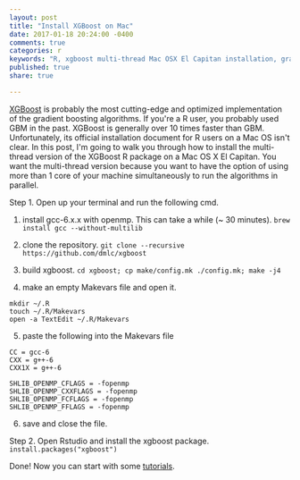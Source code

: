 ```yaml
---
layout: post
title: "Install XGBoost on Mac"
date: 2017-01-18 20:24:00 -0400
comments: true
categories: r
keywords: "R, xgboost multi-thread Mac OSX El Capitan installation, gradient boosting, GBM"
published: true
share: true

---
```


[XGBoost](https://xgboost.readthedocs.io/en/latest/) is probably the most cutting-edge and optimized implementation of the gradient boosting algorithms. If you're a R user, you probably used GBM in the past. XGBoost is generally over 10 times faster than GBM. Unfortunately, its official installation document for R users on a Mac OS isn't clear. In this post, I'm going to walk you through how to install the multi-thread version of the XGBoost R package on a Mac OS X El Capitan. You want the multi-thread version because you want to have the option of using more than 1 core of your machine simultaneously to run the algorithms in parallel.

Step 1. Open up your terminal and run the following cmd.

1. install gcc-6.x.x with openmp. This can take a while (~ 30 minutes).
`brew install gcc --without-multilib`

2. clone the repository.
`git clone --recursive https://github.com/dmlc/xgboost`

3. build xgboost.
`cd xgboost; cp make/config.mk ./config.mk; make -j4`

4. make an empty Makevars file and open it.
```
mkdir ~/.R
touch ~/.R/Makevars
open -a TextEdit ~/.R/Makevars
```

5. paste the following into the Makevars file
```
CC = gcc-6
CXX = g++-6
CXX1X = g++-6

SHLIB_OPENMP_CFLAGS = -fopenmp
SHLIB_OPENMP_CXXFLAGS = -fopenmp
SHLIB_OPENMP_FCFLAGS = -fopenmp
SHLIB_OPENMP_FFLAGS = -fopenmp

```

6. save and close the file.

Step 2. Open Rstudio and install the xgboost package.
`install.packages("xgboost")`

Done! Now you can start with some [tutorials](https://xgboost.readthedocs.io/en/latest/tutorials/index.html). 